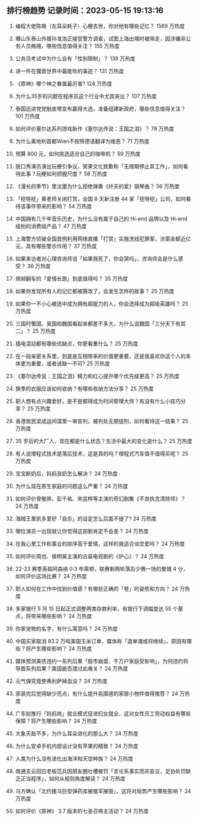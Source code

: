 
## 排行榜趋势 记录时间：2023-05-15 19:13:16
  
  1. 编程大佬陈皓（左耳朵耗子）心梗去世，你对他有哪些记忆？ 1569 万热度
    
  2. 曝山东泰山外援孙准浩正接受警方调查，试图上海出境时被带走，因涉嫌非公务人员贿赂，哪些信息值得关注？ 155 万热度
    
  3. 公务员考试中为什么会有「性别限制」？ 139 万热度
    
  4. 讲一件在魔兽世界中最能吹的事迹？ 131 万热度
    
  5. 《原神》哪个神之眷属最厉害? 124 万热度
    
  6. 为什么35岁的问题在程序员这个行业中尤其突出？ 107 万热度
    
  7. 泰国远进党党魁皮塔宣布赢得大选，准备组建新政府，哪些信息值得关注？ 101 万热度
    
  8. 如何评价塞尔达系列游戏新作《塞尔达传说：王国之泪》？ 78 万热度
    
  9. 为什么奥地利首都Wien不按照德语翻译为维恩？ 71 万热度
    
  10. 预算 800 元，如何挑选适合自己的咖啡机？ 59 万热度
    
  11. 脱口秀演员演出玩梗引争议，笑果文化致歉称「无限期停止其工作」，如何看待此事？玩梗如何把握尺度？ 58 万热度
    
  12. 《漫长的季节》里沈墨为什么拒绝弹奏《纤夫的爱》钢琴曲？ 56 万热度
    
  13. 「挖呀挖」黄老师关闭打赏，全国 8 天新注册 44 家「挖呀挖」公司，如何看待该事件带来的影响？ 54 万热度
    
  14. 中国拥有几千年音乐历史，为什么没有属于自己的 Hi-end 品牌以及 Hi-end 级别的消费级产品？ 47 万热度
    
  15. 上海警方侦破全国首例利用网络直播「打赏」实施洗钱犯罪案，涉案金额近亿元，具有哪些警示作用？ 37 万热度
    
  16. 如果来访者对心理咨询师说「如果我死了，你会哭吗」，咨询师会是什么感受？ 36 万热度
    
  17. 频频翻车的「爱情长跑」到底值得吗？ 35 万热度
    
  18. 如果你发现所有人的记忆都被篡改了，会发生怎样的故事？ 25 万热度
    
  19. 如果你一不小心被选中成为拥有超能力的人，你会选择成为超级英雄吗？ 25 万热度
    
  20. 三国时蜀国、吴国和魏国看起来都差不多大，为什么说魏国「三分天下有其二」？ 25 万热度
    
  21. 插电混动都有哪些优缺点，你更看重什么？ 25 万热度
    
  22. 在一段亲密关系里，到底是互相带来的价值更重要，还是我喜欢你这个人的本体更为重要，或者说缺一不可? 25 万热度
    
  23. 《塞尔达传说：王国之泪》精力和红心提升哪个优先级更高？ 25 万热度
    
  24. 换季的衣服应该如何收纳？有哪些收纳方法分享？ 25 万热度
    
  25. 职人想有点兴趣爱好，是不是都得成为时间管理大师？有没有什么小技巧分享？ 25 万热度
    
  26. 香港居民梁成运间谍案一审宣判，被判处无期徒刑，如何看待这一结果？ 25 万热度
    
  27. 35 岁后的大厂人，现在都是什么状态？生活中最大的变化是什么？ 25 万热度
    
  28. 有人说增程式技术是落后技术，这是真的吗？增程式汽车值不值得买呢？ 25 万热度
    
  29. 宝宝断奶后，妈妈涨奶怎么解决？ 24 万热度
    
  30. 为什么现在原生家庭的问题这么严重？ 24 万热度
    
  31. 如何评价曾敬骅、彭千祐、宋芸桦等主演的奇幻剧集《不良执念清除师》？ 24 万热度
    
  32. 海贼王里凯多爱好「自杀」的设定怎么后面不提了? 24 万热度
    
  33. 哪位演员一出现就让你觉得这部剧肯定不会差？ 24 万热度
    
  34. 在我心里工作和事业的排序高于爱情，这样的我适合谈恋爱吗？ 24 万热度
    
  35. 如何评价周也、侯明昊主演的古装电视剧的《护心》？ 24 万热度
    
  36. 22-23 赛季英超阿森纳 0:3 布莱顿，联赛剩两轮落后少赛一场的曼城 4 分，如何评价这场比赛？ 24 万热度
    
  37. 职人如何在工作中找到价值感？有哪些正确的「卷」的姿势和方向？ 24 万热度
    
  38. 多家银行 5 月 15 日起正式调整两类存款利率，有银行下调幅度达 55 个基点，将带来哪些影响？ 24 万热度
    
  39. 你家宠物的名字，有什么寓意吗？ 24 万热度
    
  40. 中国买家取消 83.2 万吨美国玉米订单，媒体称「退单潮或将继续」，原因有哪些？将产生哪些影响？ 24 万热度
    
  41. 媒体预测美债违约一系列后果「股市崩盘、千万户家庭受影响」，为何违约将导致系列后果？美国能否渡过此难关？ 24 万热度
    
  42. 元气弹究竟使弗利萨掉血没？ 24 万热度
    
  43. 家装完后觉得缺少亮点，有什么提升氛围感的家居小物件值得推荐？ 24 万热度
    
  44. 广东拟推行「妈妈岗」就业模式促进妇女就业，这对女性员工劳动权益有哪些保障？将产生哪些影响？ 24 万热度
    
  45. 大象天敌不多，为什么耳朵进化的那么大？ 24 万热度
    
  46. 为什么安卓手机内部设计没有苹果的精致？ 24 万热度
    
  47. 人类为什么没有进化出海洋和天空种族？ 24 万热度
    
  48. 南通支云回应老板范兵因朋友圈吐槽被罚「言论系事实而非妄议，足协处罚缺乏正当程序」，如何从规则角度解读？ 24 万热度
    
  49. 乌方确认「北约援乌巨型弹药库被俄军摧毁」，这将对局势产生哪些影响？ 24 万热度
    
  50. 如何评价《原神》 3.7 版本的七圣召唤主活动？ 24 万热度
    